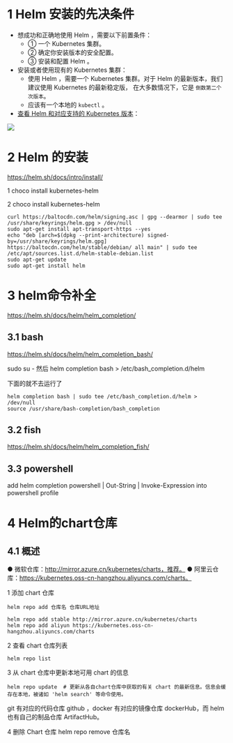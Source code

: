 
# 1 Helm 安装的先决条件

  

- 想成功和正确地使用 Helm ，需要以下前置条件：
    - ① 一个 Kubernetes 集群。
    - ② 确定你安装版本的安全配置。
    - ③ 安装和配置 Helm 。
- 安装或者使用现有的 Kubernetes 集群：
    - 使用 Helm ，需要一个 Kubernetes 集群。对于 Helm 的最新版本，我们建议使用 Kubernetes 的最新稳定版， 在大多数情况下，它是 `倒数第二个次版本`。
    - 应该有一个本地的 `kubectl` 。
- [查看 Helm 和对应支持的 Kubernetes 版本](https://helm.sh/zh/docs/topics/version_skew/)：

  

![](https://cdn.nlark.com/yuque/0/2022/png/513185/1651239402062-a8c0c660-65e6-495f-8c85-324b1bb3aaa2.png?x-oss-process=image%2Fwatermark%2Ctype_d3F5LW1pY3JvaGVp%2Csize_33%2Ctext_6K645aSn5LuZ%2Ccolor_FFFFFF%2Cshadow_50%2Ct_80%2Cg_se%2Cx_10%2Cy_10)


# 2 Helm 的安装

https://helm.sh/docs/intro/install/

1
choco install kubernetes-helm


2 choco install kubernetes-helm
```
curl https://baltocdn.com/helm/signing.asc | gpg --dearmor | sudo tee /usr/share/keyrings/helm.gpg > /dev/null
sudo apt-get install apt-transport-https --yes
echo "deb [arch=$(dpkg --print-architecture) signed-by=/usr/share/keyrings/helm.gpg] https://baltocdn.com/helm/stable/debian/ all main" | sudo tee /etc/apt/sources.list.d/helm-stable-debian.list
sudo apt-get update
sudo apt-get install helm
```


# 3 helm命令补全

https://helm.sh/docs/helm/helm_completion/
## 3.1 bash
https://helm.sh/docs/helm/helm_completion_bash/

sudo su - 然后 
helm completion bash > /etc/bash_completion.d/helm

下面的就不去运行了 
```
helm completion bash | sudo tee /etc/bash_completion.d/helm > /dev/null
source /usr/share/bash-completion/bash_completion
```


## 3.2 fish 
https://helm.sh/docs/helm/helm_completion_fish/

## 3.3 powershell 

add
helm completion powershell | Out-String | Invoke-Expression
into powershell profile

# 4 Helm的chart仓库 

## 4.1 概述

● 微软仓库：http://mirror.azure.cn/kubernetes/charts，推荐。
● 阿里云仓库：https://kubernetes.oss-cn-hangzhou.aliyuncs.com/charts。


1 添加 chart 仓库
```
helm repo add 仓库名 仓库URL地址

helm repo add stable http://mirror.azure.cn/kubernetes/charts
helm repo add aliyun https://kubernetes.oss-cn-hangzhou.aliyuncs.com/charts
```

2 查看 chart 仓库列表
```
helm repo list
```


3 从 chart 仓库中更新本地可用 chart 的信息
```
helm repo update  # 更新从各自chart仓库中获取的有关 chart 的最新信息。信息会缓存在本地，被诸如 'helm search' 等命令使用。
```

git 有对应的代码仓库 github ，docker 有对应的镜像仓库 dockerHub，而 helm 也有自己的制品仓库 ArtifactHub。


4 删除 Chart 仓库
helm repo remove 仓库名

